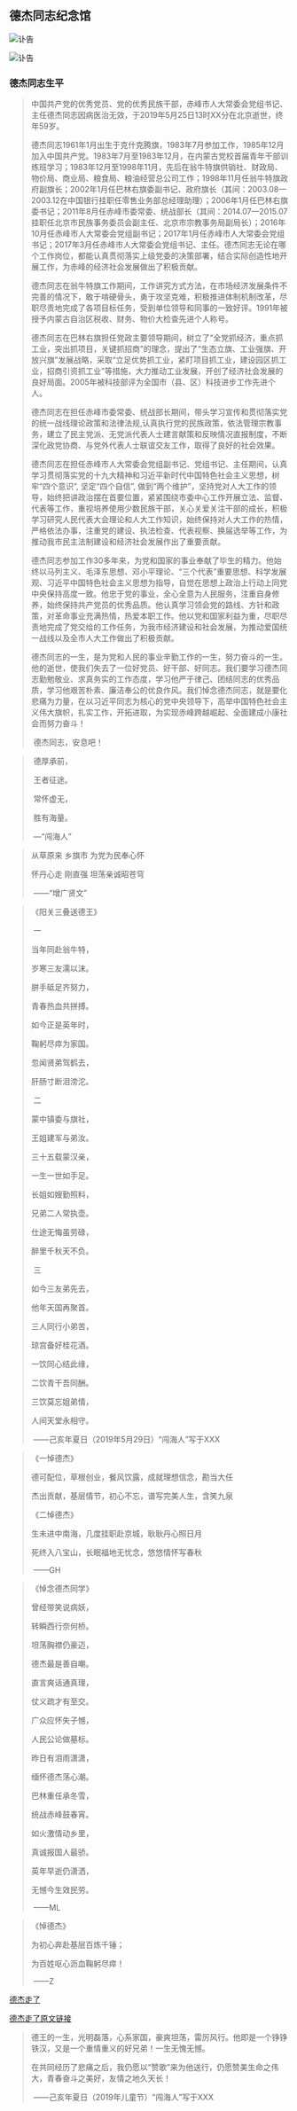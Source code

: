 ## 德杰同志纪念馆

![讣告](讣告蒙古文.JPG)

![讣告](讣告汉文.JPG)

### 德杰同志生平

> ​	中国共产党的优秀党员、党的优秀民族干部，赤峰市人大常委会党组书记、主任德杰同志因病医治无效，于2019年5月25日13时XX分在北京逝世，终年59岁。
>
> ​	德杰同志1961年1月出生于克什克腾旗，1983年7月参加工作，1985年12月加入中国共产党。1983年7月至1983年12月，在内蒙古党校首届青年干部训练班学习；1983年12月至1998年11月，先后在翁牛特旗供销社、财政局、物价局、商业局、粮食局、粮油经营总公司工作；1998年11月任翁牛特旗政府副旗长；2002年1月任巴林右旗委副书记、政府旗长（其间：2003.08—2003.12在中国银行挂职任零售业务部总经理助理）；2006年1月任巴林右旗委书记；2011年8月任赤峰市委常委、统战部长（其间：2014.07—2015.07挂职任北京市民族事务委员会副主任、北京市宗教事务局副局长）；2016年10月任赤峰市人大常委会党组副书记；2017年1月任赤峰市人大常委会党组书记；2017年3月任赤峰市人大常委会党组书记、主任。德杰同志无论在哪个工作岗位，都能认真贯彻落实上级党委的决策部署，结合实际创造性地开展工作，为赤峰的经济社会发展做出了积极贡献。
>
> ​	德杰同志在翁牛特旗工作期间，工作讲究方式方法，在市场经济发展条件不完善的情况下，敢于啃硬骨头，勇于攻坚克难，积极推进体制机制改革，尽职尽责地完成了各项目标任务，受到单位领导和同事的一致好评。1991年被授予内蒙古自治区税收、财务、物价大检查先进个人称号。
>
> ​	德杰同志在巴林右旗担任党政主要领导期间，树立了“全党抓经济，重点抓工业，突出抓项目，关键抓招商”的理念，提出了“生态立旗、工业强旗、开放兴旗”发展战略，采取“立足优势抓工业，紧盯项目抓工业，建设园区抓工业，招商引资抓工业”等措施，大力推动工业发展，开创了经济社会发展的良好局面。2005年被科技部评为全国市（县、区）科技进步工作先进个人。
>
> ​	德杰同志在担任赤峰市委常委、统战部长期间，带头学习宣传和贯彻落实党的统一战线理论政策和法律法规,认真执行党的民族政策，依法管理宗教事务，建立了民主党派、无党派代表人士建言献策和反映情况直报制度，不断深化政党协商、与党外代表人士联谊交友工作，取得了良好的社会效果。
>
> ​	德杰同志在担任赤峰市人大常委会党组副书记、党组书记、主任期间，认真学习贯彻落实党的十九大精神和习近平新时代中国特色社会主义思想，树牢“四个意识”, 坚定“四个自信”, 做到“两个维护”，坚持党对人大工作的领导，始终把讲政治摆在首要位置，紧紧围绕市委中心工作开展立法、监督、代表等工作，重视培养使用少数民族干部，关心关爱关注干部的成长，积极学习研究人民代表大会理论和人大工作知识，始终保持对人大工作的热情，严格依法办事，注重党的建设、执法检查、代表视察、换届选举等工作，为推动我市民主法制建设和经济社会发展作出了重要贡献。
>
> ​	德杰同志参加工作30多年来，为党和国家的事业奉献了毕生的精力。他始终以马列主义、毛泽东思想、邓小平理论、“三个代表”重要思想、科学发展观、习近平中国特色社会主义思想为指导，自觉在思想上政治上行动上同党中央保持高度一致。他忠于党的事业，全心全意为人民服务，注重自身修养，始终保持共产党员的优秀品质。他认真学习领会党的路线、方针和政策，对革命事业充满热情，热爱本职工作。他以党和国家利益为重，尽职尽责地完成了党交给的工作任务，为我市经济建设和社会发展，为推动爱国统一战线以及全市人大工作做出了积极贡献。
>
> ​	德杰同志的一生，是为党和人民的事业辛勤工作的一生，努力奋斗的一生。他的逝世，使我们失去了一位好党员、好干部、好同志。我们要学习德杰同志勤勉敬业、求真务实的工作态度，学习他严于律己、团结同志的优秀品质，学习他艰苦朴素、廉洁奉公的优良作风。我们悼念德杰同志，就是要化悲痛为力量，在以习近平同志为核心的党中央领导下，高举中国特色社会主义伟大旗帜，扎实工作，开拓进取，为实现赤峰跨越崛起、全面建成小康社会而努力奋斗！
>
> ​	德杰同志，安息吧！

> ​	德厚承前，
>
> ​        王者征途。
>
> ​        常怀虚无，
>
> ​        胜有海量。
>
> ​			—“闯海人”

> 从草原来 乡旗市 为党为民奉心怀
>
> 怀丹心走 刚直强 坦荡亲诚昭苍穹
>
> ​					——“增广贤文”

> 《阳关三叠送德王》
>
> ​	一
>
> 当年同赴翁牛特，
>
> 岁寒三友濡以沫。
>
> 胼手砥足齐努力，
>
> 青春热血共拼搏。
>
> 
>
> 如今正是英年时，
>
> 鞠躬尽瘁为家国。
>
> 忽闻贤弟驾鹤去，
>
> 肝肠寸断泪滂沱。
>
> 
>
> ​	二
>
> 蒙中镇委与旗社，
>
> 王姐建军与弟汝。
>
> 三十五载蒙汉亲，
>
> 一生一世如手足。
>
> 
>
> 长姐如嫂勤照料，
>
> 兄弟二人常执壶。
>
> 仕途无悔虽劳碌，
>
> 醉里千秋天不负。
>
> 
>
> ​	三
>
> 如今三友弟先去，
>
> 他年天国再聚首。
>
> 三人同行小弟苦，
>
> 琼宫备好桂花酒。
>
> 
>
> 一饮同心结此缘，
>
> 二饮青干吾同酬。
>
> 三饮莫忘姐弟情，
>
> 人间天堂永相守。
>
> ​	――己亥年夏日（2019年5月29日）“闯海人”写于XXX

> 《一悼德杰》
>
> 德可配位，草根创业，餐风饮露，成就理想信念，勘当大任
>
> 杰出贡献，基层情节，初心不忘，谱写完美人生，含笑九泉
>
> 《二悼德杰》
>
> 生未进中南海，几度挂职赴京城，耿耿丹心照日月
>
> 死终入八宝山，长眠福地无忧念，悠悠情怀写春秋
>
> ​										——GH

> 《悼念德杰同学》
>
> 曾经带笑说病妖，
>
> 转瞬西行奈何桥。
>
> 坦荡胸襟仍豪迈，
>
> 德杰最是善自嘲。
>
> 直言爽话通真理，
>
> 仗义疏才有至交。
>
> 广众应怀失子憾，
>
> 人民公论做墓标。
>
> 
>
> 昨日有泪雨潇潇，
>
> 缅怀德杰荡心潮。
>
> 巴林重任承冬雪，
>
> 统战赤峰鼓春宵。
>
> 如火激情动乡里，
>
> 真诚报国人最骄。
>
> 英年早逝仍潇洒，
>
> 无憾今生效民劳。
>
> ​		——ML

> 《悼德杰》
>
> 为初心奔赴基层百炼千锤；
>
> 为百姓呕心沥血鞠躬尽瘁！
>
> ​		——Z

[德杰走了]([原创]德杰走了_牧羊女-陶娅_新浪博客)

[德杰走了原文链接](http://blog.sina.com.cn/s/blog_17c41efb00102z4hp.html)

> ​	德王的一生，光明磊落，心系家国，豪爽坦荡，雷厉风行。他即是一个铮铮铁汉，又是一个重情重义的好兄弟！一生无愧无憾。
>
> ​       在共同经历了悲痛之后，我仍愿以“赞歌”来为他送行，仍愿赞美生命之伟大，青春奋斗之美好，友情之地久天长！
>
> ​								――己亥年夏日（2019年儿童节）“闯海人”写于XXX

